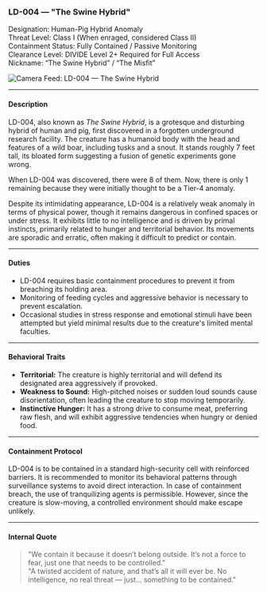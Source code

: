 ### **LD-004 — "The Swine Hybrid"**

Designation: Human-Pig Hybrid Anomaly  
Threat Level: Class I (When enraged, considered Class II)  
Containment Status: Fully Contained / Passive Monitoring  
Clearance Level: DIVIDE Level 2+ Required for Full Access  
Nickname: “The Swine Hybrid” / “The Misfit”  

![Camera Feed: LD-004 — The Swine Hybrid](https://pbs.twimg.com/media/Gqi5W3ZXoAA2IS_?format=jpg&name=large)

---

#### **Description**  
LD-004, also known as *The Swine Hybrid*, is a grotesque and disturbing hybrid of human and pig, first discovered in a forgotten underground research facility. The creature has a humanoid body with the head and features of a wild boar, including tusks and a snout. It stands roughly 7 feet tall, its bloated form suggesting a fusion of genetic experiments gone wrong.

When LD-004 was discovered, there were 8 of them. Now, there is only 1 remaining because they were initially thought to be a Tier-4 anomaly.

Despite its intimidating appearance, LD-004 is a relatively weak anomaly in terms of physical power, though it remains dangerous in confined spaces or under stress. It exhibits little to no intelligence and is driven by primal instincts, primarily related to hunger and territorial behavior. Its movements are sporadic and erratic, often making it difficult to predict or contain.

---

#### **Duties**  
- LD-004 requires basic containment procedures to prevent it from breaching its holding area.  
- Monitoring of feeding cycles and aggressive behavior is necessary to prevent escalation.  
- Occasional studies in stress response and emotional stimuli have been attempted but yield minimal results due to the creature's limited mental faculties.

---

#### **Behavioral Traits**  
- **Territorial:** The creature is highly territorial and will defend its designated area aggressively if provoked.  
- **Weakness to Sound:** High-pitched noises or sudden loud sounds cause disorientation, often leading the creature to stop moving temporarily.  
- **Instinctive Hunger:** It has a strong drive to consume meat, preferring raw flesh, and will exhibit aggressive tendencies when hungry or denied food.

---

#### **Containment Protocol**  
LD-004 is to be contained in a standard high-security cell with reinforced barriers. It is recommended to monitor its behavioral patterns through surveillance systems to avoid direct interaction. In case of containment breach, the use of tranquilizing agents is permissible. However, since the creature is slow-moving, a controlled environment should make escape unlikely.

---

#### **Internal Quote**  
> "We contain it because it doesn’t belong outside. It’s not a force to fear, just one that needs to be controlled."  
> "A twisted accident of nature, and that’s all it will ever be. No intelligence, no real threat — just… something to be contained."
